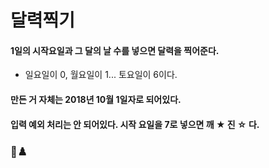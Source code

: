 # 달력찍기
#### 1일의 시작요일과 그 달의 날 수를 넣으면 달력을 찍어준다.
* 일요일이 0, 월요일이 1... 토요일이 6이다.
#### 만든 거 자체는 2018년 10월 1일자로 되어있다.
#### 입력 예외 처리는 안 되어있다. 시작 요일을 7로 넣으면 깨 ★ 진 ☆ 다.

### 🍋♟️
